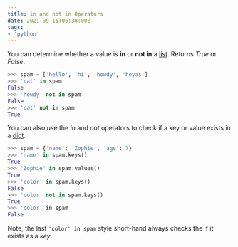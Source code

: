 ```yaml
---
title: in and not in Operators
date: 2021-09-15T06:38:00Z
tags:
- 'python'
---
```


You can determine whether a value is **in** or **not in** a [list](20210913183709-list.md). 
Returns _True_ or _False_.

```python
>>> spam = ['hello', 'hi', 'howdy', 'heyas']
>>> 'cat' in spam
False
>>> 'howdy' not in spam
False
>>> 'cat' not in spam
True
```

You can also use the _in_ and _not_ operators to check if a key or value exists
in a [dict](20210923051842-dictionary-data-type.md).

```python
>>> spam = {'name': 'Zophie', 'age': 7}
>>> 'name' in spam.keys()
True
>>> 'Zophie' in spam.values()
True
>>> 'color' in spam.keys()
False
>>> 'color' not in spam.keys()
True
>>> 'color' in spam
False
```

Note, the last `'color' in spam` style short-hand always checks the if it exists
as a _key_.
